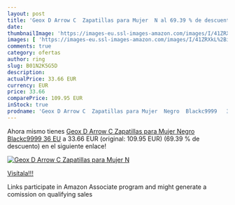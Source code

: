 ```yaml
---
layout: post
title: 'Geox D Arrow C  Zapatillas para Mujer  N al 69.39 % de descuento'
date: 
thumbnailImage: 'https://images-eu.ssl-images-amazon.com/images/I/41ZRXkL%2BifL._SL200_.jpg'
images: [ 'https://images-eu.ssl-images-amazon.com/images/I/41ZRXkL%2BifL._SL200_.jpg' ]
comments: true
category: ofertas
author: ring
slug: B01N2K5G5D
description:
actualPrice: 33.66 EUR
currency: EUR
price: 33.66
comparePrice: 109.95 EUR
inStock: true
prodname: 'Geox D Arrow C  Zapatillas para Mujer  Negro  Blackc9999   36 EU'
---
```


Ahora mismo tienes [Geox D Arrow C  Zapatillas para Mujer  Negro  Blackc9999   36 EU](https://www.amazon.es/dp/B01N2K5G5D/?tag=tolees-21) a 33.66 EUR (original: 109.95 EUR) (69.39 %  de descuento) en el siguiente enlace!

[![Geox D Arrow C  Zapatillas para Mujer  N](https://images-eu.ssl-images-amazon.com/images/I/41ZRXkL%2BifL._SL200_.jpg)](https://www.amazon.es/dp/B01N2K5G5D/?tag=tolees-21)

[Visítala!!!](https://www.amazon.es/dp/B01N2K5G5D/?tag=tolees-21)

Links participate in Amazon Associate program and might generate a comission on qualifying sales
